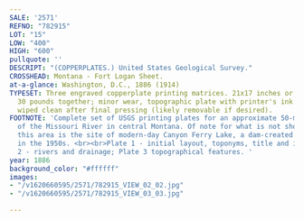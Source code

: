 ```yaml
---
SALE: '2571'
REFNO: "782915"
LOT: "15"
LOW: "400"
HIGH: "600"
pullquote: ''
DESCRIPT: "(COPPERPLATES.) United States Geological Survey."
CROSSHEAD: Montana - Fort Logan Sheet.
at-a-glance: Washington, D.C., 1886 (1914)
TYPESET: Three engraved copperplate printing matrices. 21x17 inches or smaller; approximately
  30 pounds together; minor wear, topographic plate with printer's ink not entirely
  wiped clean after final pressing (likely removable if desired).
FOOTNOTE: 'Complete set of USGS printing plates for an approximate 50-mile stretch
  of the Missouri River in central Montana. Of note for what is not shown on the map,
  this area is the site of modern-day Canyon Ferry Lake, a dam-created reservoir completed
  in the 1950s. <br><br>Plate 1 - initial layout, toponyms, title and imprint; Plate
  2 - rivers and drainage; Plate 3 topographical features. '
year: 1886
background_color: "#ffffff"
images:
- "/v1620660595/2571/782915_VIEW_02_02.jpg"
- "/v1620660595/2571/782915_VIEW_03_03.jpg"

---
```

